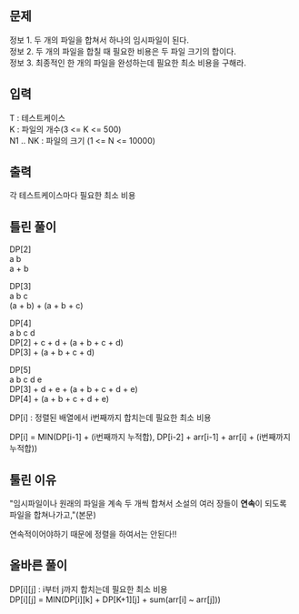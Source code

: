## 문제

정보 1. 두 개의 파일을 합쳐서 하나의 임시파일이 된다.  
정보 2. 두 개의 파일을 합칠 때 필요한 비용은 두 파일 크기의 합이다.  
정보 3. 최종적인 한 개의 파일을 완성하는데 필요한 최소 비용을 구해라.

## 입력

T : 테스트케이스  
K : 파일의 개수(3 <= K <= 500)  
N1 .. NK : 파일의 크기 (1 <= N <= 10000)

## 출력

각 테스트케이스마다 필요한 최소 비용

## 틀린 풀이

DP[2]  
a b  
a + b

DP[3]  
a b c  
(a + b) + (a + b + c)

DP[4]  
a b c d  
DP[2] + c + d + (a + b + c + d)  
DP[3] + (a + b + c + d)

DP[5]  
a b c d e  
DP[3] + d + e + (a + b + c + d + e)  
DP[4] + (a + b + c + d + e)

DP[i] : 정렬된 배열에서 i번째까지 합치는데 필요한 최소 비용

DP[i] = MIN(DP[i-1] + (i번째까지 누적합), DP[i-2] + arr[i-1] + arr[i] + (i번째까지 누적합))

## 툴린 이유

"임시파일이나 원래의 파일을 계속 두 개씩 합쳐서 소설의 여러 장들이 **연속**이 되도록 파일을 합쳐나가고,"(본문)

연속적이어야하기 때문에 정렬을 하여서는 안된다!!

## 올바른 풀이

DP[i][j] : i부터 j까지 합치는데 필요한 최소 비용  
DP[i][j] = MIN(DP[i][k] + DP[K+1][j] + sum(arr[i] ~ arr[j]))
